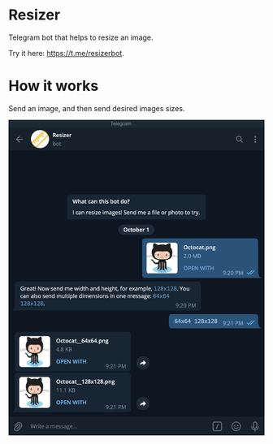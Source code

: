 # Resizer

Telegram bot that helps to resize an image.

Try it here: https://t.me/resizerbot.

# How it works

Send an image, and then send desired images sizes.

![chat_screenshot](media/chat_screenshot.png)
